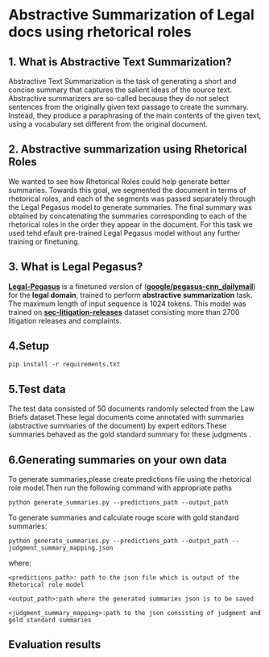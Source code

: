 
# Abstractive Summarization of Legal docs using rhetorical roles

## 1. What is Abstractive Text Summarization?
Abstractive Text Summarization is the task of generating a short and concise summary that captures the salient ideas of the source text. Abstractive summarizers are so-called because they do not select sentences from the originally given text passage to create the summary. Instead, they produce a paraphrasing of the main contents of the given text, using a vocabulary set different from the original document.


## 2. Abstractive summarization using Rhetorical Roles
We wanted to see  how Rhetorical Roles could help generate better summaries. Towards this goal, we segmented the document in terms
of rhetorical roles, and each of the segments was passed
separately through the Legal Pegasus model to generate summaries. The final summary was obtained by
concatenating the summaries corresponding to each of
the rhetorical roles in the order they appear in the document.
For
this task we used tehd efault pre-trained Legal Pegasus model without any further training or finetuning.

## 3. What is Legal Pegasus?
[**Legal-Pegasus**](https://huggingface.co/nsi319/legal-pegasus) is a finetuned version of ([**google/pegasus-cnn_dailymail**](https://huggingface.co/google/pegasus-cnn_dailymail)) for the **legal domain**, trained to perform **abstractive summarization** task. The maximum length of input sequence is 1024 tokens.
This model was trained on [**sec-litigation-releases**](https://www.sec.gov/litigation/litreleases.htm) dataset consisting more than 2700 litigation releases and complaints.

## 4.Setup
 ```pip install -r requirements.txt```

## 5.Test data

The test data consisted of 50 documents randomly selected from the
Law Briefs dataset.These legal documents come annotated with summaries
(abstractive summaries of the document) by expert editors.These summaries behaved as the gold standard summary for these judgments .

## 6.Generating summaries on your own data


 To generate summaries,please create predictions file using the rhetorical role model.Then 
 run the following command with appropriate paths
```
python generate_summaries.py --predictions_path --output_path
```

To generate summaries and calculate rouge score with gold standard summaries:
```
python generate_summaries.py --predictions_path --output_path --judgment_summary_mapping.json
```
where:

```<predictions_path>: path to the json file which is output of the Rhetorical role model```

```<output_path>:path where the generated summaries json is to be saved```

```<judgment_summary_mapping>:path to the json consisting of judgment and gold standard summaries```

## Evaluation results
